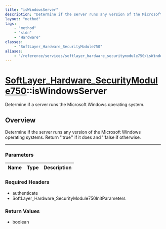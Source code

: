 ```yaml
---
title: "isWindowsServer"
description: "Determine if the server runs any version of the Microsoft Windows operating systems. Return ''true'' if it does and ''fa... "
layout: "method"
tags:
    - "method"
    - "sldn"
    - "Hardware"
classes:
    - "SoftLayer_Hardware_SecurityModule750"
aliases:
    - "/reference/services/softlayer_hardware_securitymodule750/isWindowsServer"
---
```

# [SoftLayer_Hardware_SecurityModule750](/reference/services/SoftLayer_Hardware_SecurityModule750)::isWindowsServer

Determine if a server runs the Microsoft Windows operating system.


## Overview 
Determine if the server runs any version of the Microsoft Windows operating systems. Return ''true'' if it does and ''false if otherwise. 

-----

### Parameters 
|Name | Type | Description |
| --- | --- | --- |


### Required Headers
* authenticate
* SoftLayer_Hardware_SecurityModule750InitParameters


### Return Values
* boolean




